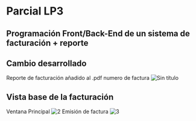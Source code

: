 # Parcial LP3
Programación Front/Back-End de un sistema de facturación + reporte
------------------------------------------------------
## Cambio desarrollado
Reporte de facturación añadido al .pdf numero de factura
![Sin título](https://github.com/user-attachments/assets/10613b17-73b5-431e-873d-f4646b1aaec2) 
## Vista base de la facturación
Ventana Principal
![2](https://github.com/user-attachments/assets/ad0efa5a-d7b5-431e-9f2d-e7446d9fdaf1)
Emisión de factura
![3](https://github.com/user-attachments/assets/53cfae7c-11cb-47a7-b776-cc1e9cd63838)
